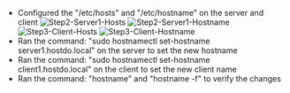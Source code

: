 - Configured the "/etc/hosts" and "/etc/hostname" on the server and client
![Step2-Server1-Hosts](https://github.com/user-attachments/assets/514a689b-3e59-41c4-82d6-1fd427cb7a8d)
![Step2-Server1-Hostname](https://github.com/user-attachments/assets/13d80474-69af-4f97-b0a9-921a7f5a825d)
![Step3-Client-Hosts](https://github.com/user-attachments/assets/cc24b084-1048-4d96-86a3-d85315b5026a)
![Step3-Client-Hostname](https://github.com/user-attachments/assets/c382b0a3-513e-4117-acb0-83801c4719b3)
- Ran the command: "sudo hostnamectl set-hostname server1.hostdo.local" on the server to set the new hostname
- Ran the command: "sudo hostnamectl set-hostname client1.hostdo.local" on the client to set the new client name
- Ran the command: "hostname" and "hostname -f" to verify the changes
